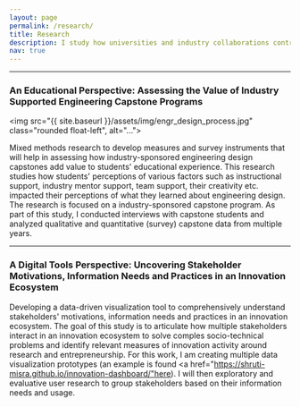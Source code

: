 ```yaml
---
layout: page
permalink: /research/
title: Research
description: I study how universities and industry collaborations contribute to innovation ecosystem.
nav: true
---
```


<hr>

### An Educational Perspective: Assessing the Value of Industry Supported Engineering Capstone Programs

<img src="{{ site.baseurl }}/assets/img/engr_design_process.jpg" class="rounded float-left", alt="...">

Mixed methods research to develop measures and survey instruments that will help in assessing how industry-sponsored engineering design capstones add value to students' educational experience. This research studies how students' perceptions of various factors such as instructional support, industry mentor support, team support, their creativity etc. impacted their perceptions of what they learned about engineering design. The research is focused on a industry-sponsored capstone program. As part of this study, I conducted interviews with capstone students and analyzed qualitative and quantitative (survey) capstone data from multiple years. 

<hr>

### A Digital Tools Perspective: Uncovering Stakeholder Motivations, Information Needs and Practices in an Innovation Ecosystem

Developing a data-driven visualization tool to comprehensively understand stakeholders' motivations, information needs and practices in an innovation ecosystem. The goal of this study is to articulate how multiple stakeholders interact in an innovation ecosystem to solve comples socio-technical problems and identify relevant measures of innovation activity around research and entrepreneurship. For this work, I am creating multiple data visualization prototypes (an example is found <a href="https://shruti-misra.github.io/innovation-dashboard/"here</a>). I will then exploratory and evaluative user research to group stakeholders based on their information needs and usage. 
